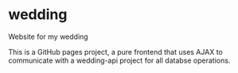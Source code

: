 # wedding
Website for my wedding

This is a GitHub pages project, a pure frontend that uses AJAX to communicate with a wedding-api project for all databse operations.
